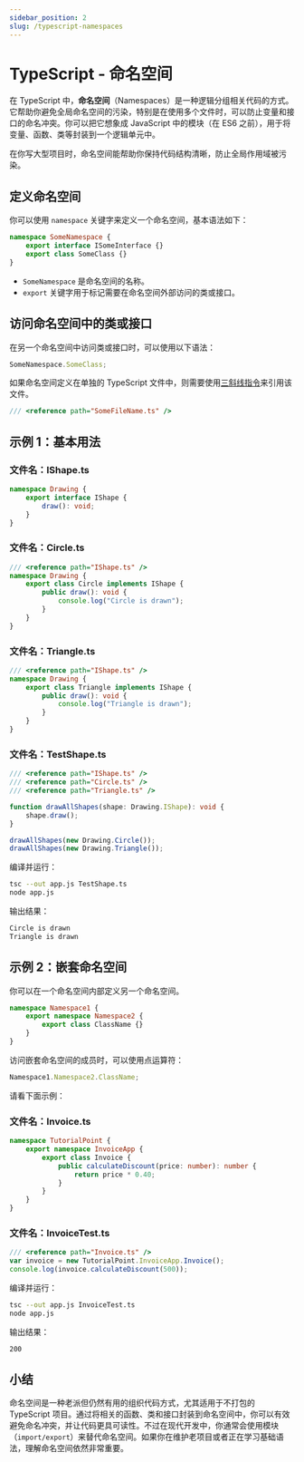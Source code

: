 ```yaml
---
sidebar_position: 2
slug: /typescript-namespaces
---
```


# TypeScript - 命名空间

在 TypeScript 中，**命名空间**（Namespaces）是一种逻辑分组相关代码的方式。它帮助你避免全局命名空间的污染，特别是在使用多个文件时，可以防止变量和接口的命名冲突。你可以把它想象成 JavaScript 中的模块（在 ES6 之前），用于将变量、函数、类等封装到一个逻辑单元中。

在你写大型项目时，命名空间能帮助你保持代码结构清晰，防止全局作用域被污染。



## 定义命名空间

你可以使用 `namespace` 关键字来定义一个命名空间，基本语法如下：

```typescript
namespace SomeNamespace {
    export interface ISomeInterface {}
    export class SomeClass {}
}
```

- `SomeNamespace` 是命名空间的名称。
- `export` 关键字用于标记需要在命名空间外部访问的类或接口。



## 访问命名空间中的类或接口

在另一个命名空间中访问类或接口时，可以使用以下语法：

```typescript
SomeNamespace.SomeClass;
```

如果命名空间定义在单独的 TypeScript 文件中，则需要使用[三斜线指令](/ts/typescript-triple-slash-directives)来引用该文件。

```typescript
/// <reference path="SomeFileName.ts" />
```



## 示例 1：基本用法

### 文件名：IShape.ts

```typescript showLineNumbers title="IShape.ts"
namespace Drawing {
    export interface IShape {
        draw(): void;
    }
}
```

### 文件名：Circle.ts

```typescript showLineNumbers title="Circle.ts"
/// <reference path="IShape.ts" />
namespace Drawing {
    export class Circle implements IShape {
        public draw(): void {
            console.log("Circle is drawn");
        }
    }
}
```

### 文件名：Triangle.ts

```typescript showLineNumbers title="Triangle.ts"
/// <reference path="IShape.ts" />
namespace Drawing {
    export class Triangle implements IShape {
        public draw(): void {
            console.log("Triangle is drawn");
        }
    }
}
```

### 文件名：TestShape.ts

```typescript showLineNumbers title="TestShape.ts"
/// <reference path="IShape.ts" />
/// <reference path="Circle.ts" />
/// <reference path="Triangle.ts" />

function drawAllShapes(shape: Drawing.IShape): void {
    shape.draw();
}

drawAllShapes(new Drawing.Circle());
drawAllShapes(new Drawing.Triangle());
```

编译并运行：

```bash
tsc --out app.js TestShape.ts
node app.js
```

输出结果：

```bash
Circle is drawn
Triangle is drawn
```



## 示例 2：嵌套命名空间

你可以在一个命名空间内部定义另一个命名空间。

```typescript
namespace Namespace1 {
    export namespace Namespace2 {
        export class ClassName {}
    }
}
```

访问嵌套命名空间的成员时，可以使用点运算符：

```typescript
Namespace1.Namespace2.ClassName;
```

请看下面示例：

### 文件名：Invoice.ts

```typescript showLineNumbers title="Invoice.ts"
namespace TutorialPoint {
    export namespace InvoiceApp {
        export class Invoice {
            public calculateDiscount(price: number): number {
                return price * 0.40;
            }
        }
    }
}
```

### 文件名：InvoiceTest.ts

```typescript showLineNumbers title="InvoiceTest.ts"
/// <reference path="Invoice.ts" />
var invoice = new TutorialPoint.InvoiceApp.Invoice();
console.log(invoice.calculateDiscount(500));
```

编译并运行：

```bash
tsc --out app.js InvoiceTest.ts
node app.js
```

输出结果：

```bash
200
```



## 小结

命名空间是一种老派但仍然有用的组织代码方式，尤其适用于不打包的 TypeScript 项目。通过将相关的函数、类和接口封装到命名空间中，你可以有效避免命名冲突，并让代码更具可读性。不过在现代开发中，你通常会使用模块（`import/export`）来替代命名空间。如果你在维护老项目或者正在学习基础语法，理解命名空间依然非常重要。
